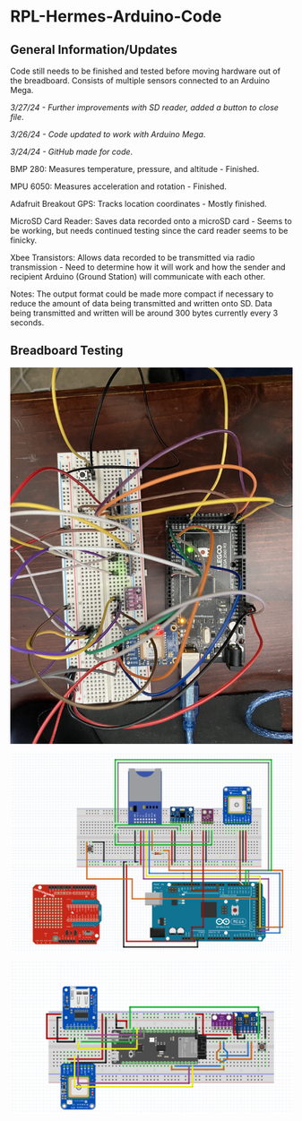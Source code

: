 # RPL-Hermes-Arduino-Code
## General Information/Updates
Code still needs to be finished and tested before moving hardware out of the breadboard. Consists of multiple sensors connected to an Arduino Mega.  

*3/27/24 - Further improvements with SD reader, added a button to close file*. 

*3/26/24 - Code updated to work with Arduino Mega*. 

*3/24/24 - GitHub made for code*.

BMP 280: Measures temperature, pressure, and altitude - Finished. 

MPU 6050: Measures acceleration and rotation - Finished.

Adafruit Breakout GPS: Tracks location coordinates - Mostly finished.

MicroSD Card Reader: Saves data recorded onto a microSD card - Seems to be working, but needs continued testing since the card reader seems to be finicky. 

Xbee Transistors: Allows data recorded to be transmitted via radio transmission - Need to determine how it will work and how the sender and recipient Arduino (Ground Station) will communicate with each other.

Notes: The output format could be made more compact if necessary to reduce the amount of data being transmitted and written onto SD. Data being transmitted and written will be around 300 bytes currently every 3 seconds.  

## Breadboard Testing

![Components on a breadboard](/images/testing.jpg "Arduino Mega")

![Fritzing Diagram](/images/fritzing.png "Wiring Diagram")

![Fritzing Diagram2](/images/esp32diagram.png "Wiring Diagram2")
